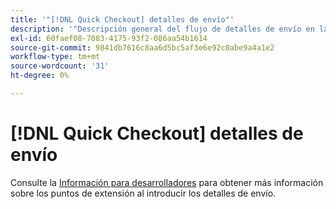 ```yaml
---
title: '"[!DNL Quick Checkout] detalles de envío"'
description: '"Descripción general del flujo de detalles de envío en la variable [!DNL Quick Checkout] para Adobe Commerce."'
exl-id: 60faef08-7083-4175-93f2-086aa54b1614
source-git-commit: 9841db7616c8aa6d5bc5af3e6e92c0abe9a4a1e2
workflow-type: tm+mt
source-wordcount: '31'
ht-degree: 0%

---
```


# [!DNL Quick Checkout] detalles de envío

Consulte la [Información para desarrolladores](../quick-checkout/developer.md) para obtener más información sobre los puntos de extensión al introducir los detalles de envío.
